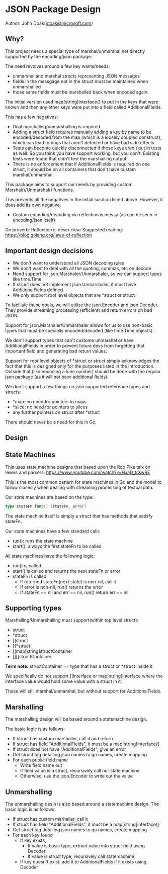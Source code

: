 # JSON Package Design
Author: John Doak(jdoak@microsoft.com)

## Why?

This project needs a special type of marshal/unmarshal not directly supported
by the encoding/json package. 

The need revolves around a few key wants/needs:
- unmarshal and marshal structs representing JSON messages
- fields in the messgage not in the struct must be maintained when unmarshalled
- those same fields must be marshalled back when encoded again

The initial version used map[string]interface{} to put in the keys that
were known and then any other keys were put into a field called AdditionalFields.

This has a few negatives:
- Dual marshaling/unmarshalling is required
- Adding a struct field requires manually adding a key by name to be encoded/decoded from the map (which is a loosely coupled construct), which can lead to bugs that aren't detected or have bad side effects
- Tests can become quickly disconnected if those keys aren't put
in tests as well. So you think you have support working, but you
don't. Existing tests were found that didn't test the marshalling output.
- There is no enforcement that if AdditionalFields is required on one struct, it should be on all containers
that don't have custom marshal/unmarshal.

This package aims to support our needs by providing custom Marshal()/Unmarshal() functions.

This prevents all the negatives in the initial solution listed above. However, it does add its own negative:
- Custom encoding/decoding via reflection is messy (as can be  seen in encoding/json itself)

Go proverb: Reflection is never clear
Suggested reading: https://blog.golang.org/laws-of-reflection

## Important design decisions

- We don't want to understand all JSON decoding rules
- We don't want to deal with all the quoting, commas, etc on decode
- Need support for json.Marshaler/Unmarshaler, so we can support types like time.Time
- If struct does not implement json.Unmarshaler, it must have AdditionalFields defined
- We only support root level objects that are \*struct or struct

To faciliate these goals, we will utilize the json.Encoder and json.Decoder.
They provide streaming processing (efficient) and return errors on bad JSON.

Support for json.Marshaler/Unmarshaler allows for us to use non-basic types
that must be specially encoded/decoded (like time.Time objects).

We don't support types that can't custome unmarshal or have AdditionalFields
in order to prevent future devs from forgetting that important field and
generating bad return values.

Support for root level objects of \*struct or struct simply acknowledges the
fact that this is designed only for the purposes listed in the Introduction.
Outside that (like encoding a lone number) should be done with the
regular json package (as it will not have additional fields).

We don't support a few things on json supported reference types and structs:
- \*map: no need for pointers to maps
- \*slice: no need for pointers to slices
- any further pointers on struct after \*struct

There should never be a need for this in Go.

## Design

## State Machines

This uses state machine designs that based upon the Rob Pike talk on 
lexers and parsers: https://www.youtube.com/watch?v=HxaD_trXwRE

This is the most common pattern for state machines in Go and
the model to follow closesly when dealing with streaming 
processing of textual data.

Our state machines are based on the type:
```go
type stateFn func() (stateFn, error)
```

The state machine itself is simply a struct that has methods that
satisfy stateFn. 

Our state machines have a few standard calls
- run(): runs the state machine
- start(): always the first stateFn to be called

All state machines have the following logic:
* run() is called
* start() is called and returns the next stateFn or error
* stateFn is called
    - If returned stateFn(next state) is non-nil, call it
    - If error is non-nil, run() returns the error
    - If stateFn == nil and err == nil, run() return err == nil

## Supporting types

Marshalling/Unmarshalling must support(within top level struct):
- struct
- \*struct
- []struct
- []\*struct
- []map[string]structContainer
- [][]structContainer

**Term note:** structContainer == type that has a struct or \*struct inside it

We specifically do not support []interface or map[string]interface
where the interface value would hold some value with a struct in it.

Those will still marshal/unmarshal, but without support for 
AdditionalFields. 

## Marshalling

The marshalling design will be based around a statemachine design. 

The basic logic is as follows:

* If struct has custom marshaller, call it and return
* If struct has field "AdditionalFields", it must be a map[string]interface{}
* If struct does not have "AdditionalFields", give an error
* Get struct tag detailing json names to go names, create mapping
* For each public field name
    - Write field name out
    - If field value is a struct, recursively call our state machine
    - Otherwise, use the json.Encoder to write out the value

## Unmarshalling

The unmarshalling desin is also based around a statemachine design. The 
basic logic is as follows:

* If struct has custom marhaller, call it
* If struct has field "AdditionalFields", it must be a map[string]interface{}
* Get struct tag detailing json names to go names, create mapping
* For each key found
    - If key exists, 
        - If value is basic type, extract value into struct field using Decoder
        - If value is struct type, recursively call statemachine
    - If key doesn't exist, add it to AdditionalFields if it exists using Decoder
